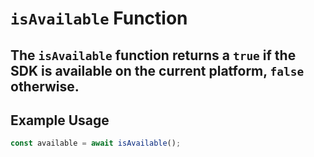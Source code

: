 # `isAvailable` Function

## The `isAvailable` function returns a `true` if the SDK is available on the current platform, `false` otherwise.

## **Example Usage**

```typescript
const available = await isAvailable();
```
